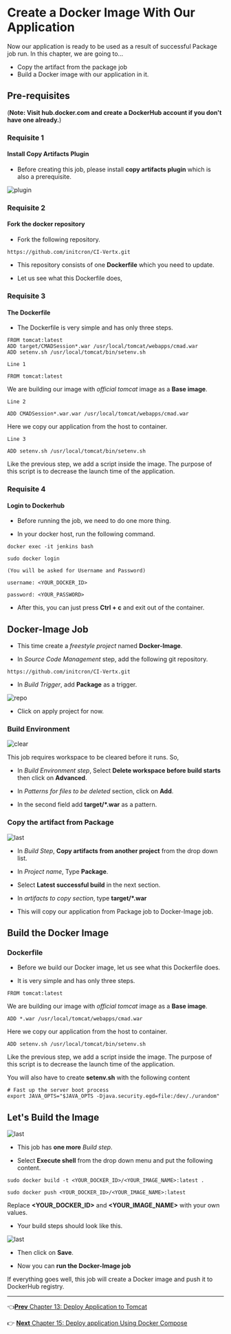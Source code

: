 # Create a Docker Image With Our Application

Now our application is ready to be used as a result of successful Package job run. In this chapter, we are going to...

* Copy the artifact from the package job  
* Build a Docker image with our application in it.

## Pre-requisites
(**Note: Visit hub.docker.com and create a DockerHub account if you don't have one already.**)

### Requisite 1

#### Install Copy Artifacts Plugin

* Before creating this job, please install **copy artifacts plugin** which is also a prerequisite.

![plugin](images/docker-image/plugin.jpg)

### Requisite 2

#### Fork the docker repository

* Fork the following repository.

```
https://github.com/initcron/CI-Vertx.git
```

* This repository consists of one **Dockerfile** which you need to update.

* Let us see what this Dockerfile does,

### Requisite 3

#### The Dockerfile

* The Dockerfile is very simple and has only three steps.

```
FROM tomcat:latest
ADD target/CMADSession*.war /usr/local/tomcat/webapps/cmad.war
ADD setenv.sh /usr/local/tomcat/bin/setenv.sh
```

`Line 1`

```
FROM tomcat:latest
```

We are building our image with *official tomcat* image as a **Base image**.

`Line 2`

```
ADD CMADSession*.war.war /usr/local/tomcat/webapps/cmad.war
```

Here we copy our application from the host to container.

`Line 3`

```
ADD setenv.sh /usr/local/tomcat/bin/setenv.sh
```

Like the previous step, we add a script inside the image. The purpose of this script is to decrease the launch time of the application.

### Requisite 4

#### Login to Dockerhub

* Before running the job, we need to do one more thing.

* In your docker host, run the following command.

```
docker exec -it jenkins bash

sudo docker login

(You will be asked for Username and Password)

username: <YOUR_DOCKER_ID>

password: <YOUR_PASSWORD>
```

* After this, you can just press **Ctrl + c** and exit out of the container.

## Docker-Image Job

* This time create a *freestyle project* named **Docker-Image**.

* In *Source Code Management* step, add the following git repository.

```
https://github.com/initcron/CI-Vertx.git
```

* In *Build Trigger*, add **Package** as a trigger.

![repo](images/docker-image/repo.jpg)

* Click on apply project for now.

### Build Environment

![clear](images/docker-image/clear.jpg)

This job requires workspace to be cleared before it runs. So,

* In *Build Environment step*, Select **Delete workspace before build starts** then click on **Advanced**.

* In *Patterns for files to be deleted* section, click on **Add**.

* In the second field add **target/*.war** as a pattern.

### Copy the artifact from Package

![last](images/docker-image/last1.jpg)

* In *Build Step*, **Copy artifacts from another project** from the drop down list.

* In *Project name*, Type **Package**.

* Select **Latest successful build** in the next section.

* In *artifacts to copy section*, type **target/*.war**

* This will copy our application from Package job to Docker-Image job.

## Build the Docker Image

### Dockerfile

* Before we build our Docker image, let us see what this Dockerfile does.

* It is very simple and has only three steps.

```
FROM tomcat:latest
```

We are building our image with *official tomcat* image as a **Base image**.

```
ADD *.war /usr/local/tomcat/webapps/cmad.war
```

Here we copy our application from the host to container.

```
ADD setenv.sh /usr/local/tomcat/bin/setenv.sh
```

Like the previous step, we add a script inside the image. The purpose of this script is to decrease the launch time of the application.

You will also have to create **setenv.sh** with the following content

```
# Fast up the server boot process
export JAVA_OPTS="$JAVA_OPTS -Djava.security.egd=file:/dev/./urandom"
```


## Let's Build the Image

![last](images/docker-image/last2.jpg)

* This job has **one more** *Build step*.

* Select **Execute shell** from the drop down menu and put the following content.

```
sudo docker build -t <YOUR_DOCKER_ID>/<YOUR_IMAGE_NAME>:latest .

sudo docker push <YOUR_DOCKER_ID>/<YOUR_IMAGE_NAME>:latest
```

Replace **<YOUR_DOCKER_ID>** and **<YOUR_IMAGE_NAME>** with your own values.

* Your build steps should look like this.

![last](images/docker-image/last.jpg)

* Then click on **Save**.

* Now you can **run the Docker-Image job**

If everything goes well, this job will create a Docker image and push it to DockerHub registry.

----
:point_left:[**Prev** Chapter 13: Deploy Application to Tomcat](https://github.com/schoolofdevops/learn-jenkins/blob/master/continuous-delivery/chapters/130_deploy_to_tomcat.md)

:point_right: [**Next** Chapter 15: Deploy application Using Docker Compose ](https://github.com/schoolofdevops/learn-jenkins/blob/master/continuous-delivery/chapters/150_Deploy_with_Docker_compose.md)
